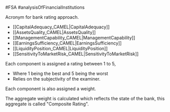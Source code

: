 #FSA #analysisOfFinancialInstitutions 

Acronym for bank rating approach. 

- [[CapitalAdequacy_CAMEL|CapitalAdequacy]] 
- [[AssetsQuality_CAMEL|AssetsQuality]] 
- [[ManagementCapability_CAMEL|ManagementCapability]] 
- [[EarningsSufficiency_CAMEL|EarningsSufficiency]] 
- [[LiquidityPosition_CAMEL|LiquidityPosition]]
- [[SensitivityToMarketRisk_CAMEL|SensitivityToMarketRisk]]

Each component is assigned a rating between 1 to 5, 
- Where 1 being the best and 5 being the worst
- Relies on the subjectivity of the examiner. 

Each component is also assigned a weight. 

The aggregate weight is calculated which reflects the state of the bank, this aggregate is called "Composite Rating".
